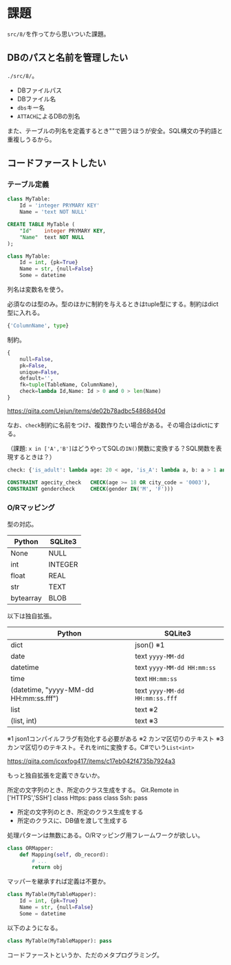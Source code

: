 # 課題

`src/8/`を作ってから思いついた課題。

## DBのパスと名前を管理したい

`./src/8/`。

* DBファイルパス
* DBファイル名
* `dbs`キー名
* `ATTACH`によるDBの別名

また、テーブルの列名を定義するとき""で囲うほうが安全。SQL構文の予約語と重複しうるから。

## コードファーストしたい

### テーブル定義

```python
class MyTable:
    Id = 'integer PRYMARY KEY'
    Name = 'text NOT NULL'
```
```sql
CREATE TABLE MyTable (
    "Id"    integer PRYMARY KEY,
    "Name"  text NOT NULL
);
```

```python
class MyTable:
    Id = int, {pk=True}
    Name = str, {null=False}
    Some = datetime
```

列名は変数名を使う。

必須なのは型のみ。型のほかに制約を与えるときはtuple型にする。制約はdict型に入れる。

```python
{'ColumnName', type}
```
制約。
```python
{
    null=False, 
    pk=False, 
    unique=False, 
    default='', 
    fk=tuple(TableName, ColumnName), 
    check=lambda Id,Name: Id > 0 and 0 > len(Name)
}
```

https://qiita.com/Uejun/items/de02b78adbc54868d40d

なお、`check`制約に名前をつけ、複数作りたい場合がある。その場合はdictにする。

（課題: `x in ['A','B']`はどうやってSQLの`IN()`関数に変換する？SQL関数を表現するときは？）

```python
check: {'is_adult': lambda age: 20 < age, 'is_A': lambda a, b: a > 1 and b > 2, 'some': x: x in ['A','B']}
```
```sql
CONSTRAINT agecity_check   CHECK(age >= 18 OR city_code = '0003'),
CONSTRAINT gendercheck     CHECK(gender IN('M', 'F')))
```

### O/Rマッピング

型の対応。

Python|SQLite3
------|-------
None|NULL
int|INTEGER
float|REAL
str|TEXT
bytearray|BLOB

以下は独自拡張。

Python|SQLite3
------|-------
dict|json() ※1
date|text `yyyy-MM-dd`
datetime|text `yyyy-MM-dd HH:mm:ss`
time|text `HH:mm:ss`
(datetime, "yyyy-MM-dd HH:mm:ss.fff")|text `yyyy-MM-dd HH:mm:ss.fff`
list|text ※2
(list, int)|text ※3

※1 json1コンパイルフラグ有効化する必要がある
※2 カンマ区切りのテキスト
※3 カンマ区切りのテキスト。それをintに変換する。C#でいう`List<int>`

https://qiita.com/icoxfog417/items/c17eb042f4735b7924a3

もっと独自拡張を定義できないか。

所定の文字列のとき、所定のクラス生成をする。
Git.Remote in ['HTTPS','SSH']
class Https: pass
class Ssh: pass

* 所定の文字列のとき、所定のクラス生成をする
* 所定のクラスに、DB値を渡して生成する

処理パターンは無数にある。O/Rマッピング用フレームワークが欲しい。

```python
class ORMapper:
    def Mapping(self, db_record):
        # ...
        return obj
```

マッパーを継承すれば定義は不要か。
```python
class MyTable(MyTableMapper):
    Id = int, {pk=True}
    Name = str, {null=False}
    Some = datetime
```

以下のようになる。
```python
class MyTable(MyTableMapper): pass
```

コードファーストというか、ただのメタプログラミング。

